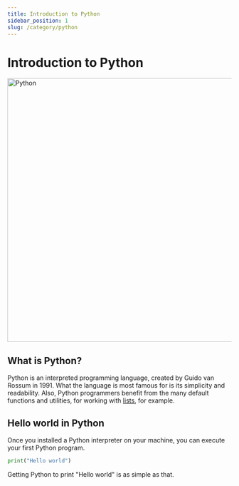 ```yaml
---
title: Introduction to Python
sidebar_position: 1
slug: /category/python
---
```



# Introduction to Python
<img src="/python.svg" alt="Python" width="592"/>

## What is Python?

Python is an interpreted programming language, created by Guido van Rossum in 1991. 
What the language is most famous for is its simplicity and readability. 
Also, Python programmers benefit from the many default functions and utilities, for working with <a href="/python-lists">lists</a>, for example. 



## Hello world in Python 

Once you installed a Python interpreter on your machine, you can execute your first Python program. 
```python
print("Hello world")
```

Getting Python to print "Hello world" is as simple as that. 

